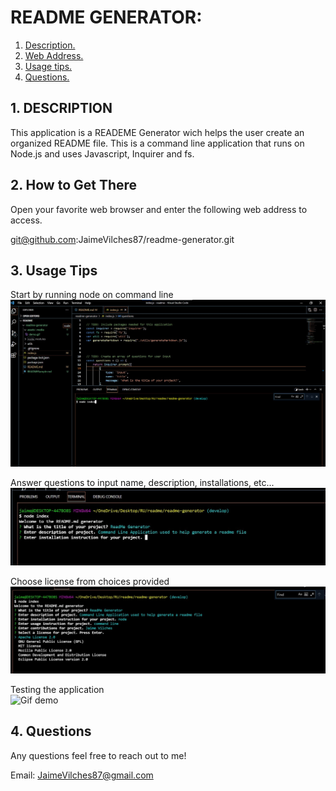 # README GENERATOR:

1. [ Description. ](#desc)
2. [ Web Address. ](#web-address)
3. [ Usage tips. ](#usage)
4. [ Questions. ](#questions)

<a name="desc"></a>
## 1. DESCRIPTION

This application is a READEME Generator wich helps the user create an organized README file. 
This is a command line application that runs on Node.js and uses Javascript, Inquirer and fs.

<a name="web-address"></a>
## 2. How to Get There

Open your favorite web browser and enter the following web address to access.

git@github.com:JaimeVilches87/readme-generator.git

<a name="usage"></a>
## 3. Usage Tips

Start by running node on command line
![node-page](./assets/media/node.jpg)

Answer questions to input name, description, installations, etc...
![data-page](./assets/media/description.jpg)

Choose license from choices provided
![license-page](./assets/media/license.jpg)

Testing the application <br>
![Gif demo](./assets/media/demo.gif)


<a name="questions"></a>
## 4. Questions

Any questions feel free to reach out to me!

Email: JaimeVilches87@gmail.com
